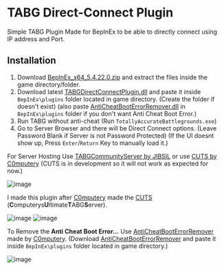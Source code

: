 # TABG Direct-Connect Plugin
Simple TABG Plugin Made for BepInEx to be able to directly connect using IP address and Port.

## Installation
1. Download [BepInEx_x64_5.4.22.0.zip](https://github.com/BepInEx/BepInEx/releases/download/v5.4.22/BepInEx_x64_5.4.22.0.zip) and extract the files inside the game directory/folder.
2. Download latest [TABGDirectConnectPlugin.dll](https://github.com/JunaidIRF/tabg-direct-connect-plugin/releases/latest) and paste it inside `BepInEx\plugins` folder located in game directory. (Create the folder if doesn't exist) (also paste [AntiCheatBootErrorRemover.dll](https://cdn.discordapp.com/attachments/847415245362167808/1186172116945608714/AntiCheatBootErrorRemover.dll) in `BepInEx\plugins` folder if you don't want Anti Cheat Boot Error.)
3. Run TABG without anti-cheat (Run `TotallyAccurateBattlegrounds.exe`)
4. Go to Server Browser and there will be Direct Connect options. (Leave Password Blank if Server is not Password Protected) (If the UI doesnt show up, Press `Enter`/`Return` Key to manually load it.)

For Server Hosting Use [TABGCommunityServer by JIBSIL](https://github.com/JIBSIL/TABGCommunityServer) or use [CUTS by C0mputery](https://github.com/C0mputery/ComputerysUltimateTABGServer) (CUTS is in development so it will not work as expected for now.)

![image](https://github.com/JunaidIRF/tabg-direct-connect-plugin/assets/61500818/4a2ff3fa-52eb-489b-abd5-150b2b55d1ca)

I made this plugin after [C0mputery](https://github.com/C0mputery) made the [CUTS](https://github.com/C0mputery/ComputerysUltimateTABGServer) (**C**omputerys**U**ltimate**T**ABG**S**erver).

![image](https://github.com/JunaidIRF/tabg-direct-connect-plugin/assets/61500818/6e74d74a-2243-41c9-a5b3-b8abc20ff2bf)
![image](https://github.com/JunaidIRF/TABG-DirectConnect-Plugin/assets/61500818/7abbdd3b-10da-49aa-ab63-ebf4a28d0c81)

To Remove the **Anti Cheat Boot Error...** Use [AntiCheatBootErrorRemover](https://github.com/C0mputery/AntiCheatBootErrorRemover) made by [C0mputery](https://github.com/C0mputery). (Download [AntiCheatBootErrorRemover](https://cdn.discordapp.com/attachments/847415245362167808/1186172116945608714/AntiCheatBootErrorRemover.dll) and paste it inside `BepInEx\plugins` folder located in game directory.)

![image](https://github.com/JunaidIRF/tabg-direct-connect-plugin/assets/61500818/2f1dc18d-7a24-4fc6-b33e-cfda38f28e38)
